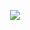 <p align="center">
  <img src="https://media0.giphy.com/media/v1.Y2lkPTc5MGI3NjExa3BweXNqOGE5d3NtMHBheW9sY2ZkbHRubmMycWZ2enVobHJqcTlkMSZlcD12MV9pbnRlcm5hbF9naWZfYnlfaWQmY3Q9Zw/JqmupuTVZYaQX5s094/giphy.gif"/>
</p>
